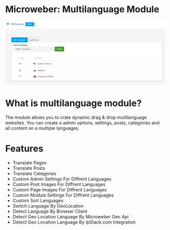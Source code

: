 # Microweber: Multilanguage Module
![Screenshot](screenshot.png)


# What is multilanguage module?
The module allows you to crate dynamic drag & drop multilanguage websites.
You can create a admin options, settings, posts, categories and all content on a multiple languages.

# Features
- Translate Pages
- Translate Posts
- Translate Categories
- Custom Admin Settings For Diffrent Languages
- Custom Post Images For Diffrent Languages
- Custom Page Images For Diffrent Languages
- Custom Module Settings For Diffrent Languages
- Custom Sort Languages
- Switch Language By GeoLocation
- Detect Language By Browser  Client 
- Detect Geo Location Language By Microweber Geo Api
- Detect Geo Location Language By IpStack.com Integration
